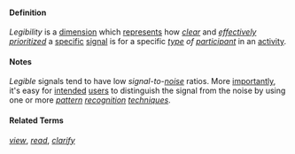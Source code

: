 #### Definition

*Legibility* is a [dimension](https://github.com/gcassel/Modular-Organization-Terminology/blob/master/terms/dimension.md) which [represents](https://github.com/gcassel/Modular-Organization-Terminology/blob/master/terms/represent.md) how *[clear](https://github.com/gcassel/Modular-Organization-Terminology/blob/master/terms/clarify.md)* and *[effectively](https://github.com/gcassel/Modular-Organization-Terminology/blob/master/terms/effective.md) [prioritized](https://github.com/gcassel/Modular-Organization-Terminology/blob/master/terms/prioritize.md)* a [specific](https://github.com/gcassel/Modular-Organization-Terminology/blob/master/terms/specific.md) [signal](https://github.com/gcassel/Modular-Organization-Terminology/blob/master/terms/signal.md) is for a specific *[type](https://github.com/gcassel/Modular-Organization-Terminology/blob/master/terms/type.md) of [participant](https://github.com/gcassel/Modular-Organization-Terminology/blob/master/terms/participate.md)* in an [activity](https://github.com/gcassel/Modular-Organization-Terminology/blob/master/terms/activity.md).

#### Notes

*Legible* signals tend to have low *signal-to-[noise](https://github.com/gcassel/Modular-Organization-Terminology/blob/master/terms/noise.md)* ratios. More [importantly](https://github.com/gcassel/Modular-Organization-Terminology/blob/master/terms/importance.md), it's easy for [intended](https://github.com/gcassel/Modular-Organization-Terminology/blob/master/terms/intention.md) [users](https://github.com/gcassel/Modular-Organization-Terminology/blob/master/terms/use.md) to distinguish the signal from the noise by using one or more *[pattern](https://github.com/gcassel/Modular-Organization-Terminology/blob/master/terms/pattern.md) [recognition](https://github.com/gcassel/Modular-Organization-Terminology/blob/master/terms/recognize.md) [techniques](https://github.com/gcassel/Modular-Organization-Terminology/blob/master/terms/technique.md)*.
		
#### Related Terms

*[view](https://github.com/gcassel/Modular-Organization-Terminology/blob/master/compound-terms/view-right.md)*, *[read](https://github.com/gcassel/Modular-Organization-Terminology/blob/master/terms/read.md)*, *[clarify](https://github.com/gcassel/Modular-Organization-Terminology/blob/master/terms/clarify.md)*
